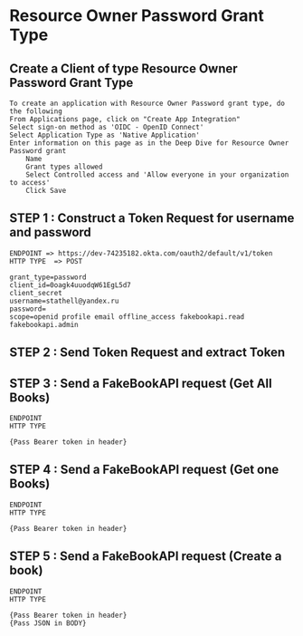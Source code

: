 # Resource Owner Password Grant Type

## Create a Client of type Resource Owner Password Grant Type

```less
To create an application with Resource Owner Password grant type, do the following
From Applications page, click on "Create App Integration"
Select sign-on method as 'OIDC - OpenID Connect'
Select Application Type as 'Native Application'
Enter information on this page as in the Deep Dive for Resource Owner Password grant
    Name 
    Grant types allowed 
    Select Controlled access and 'Allow everyone in your organization to access'
    Click Save
```

## STEP 1 : Construct a Token Request for username and password

```less
ENDPOINT => https://dev-74235182.okta.com/oauth2/default/v1/token
HTTP TYPE  => POST

grant_type=password
client_id=0oagk4uuodqW61EgL5d7
client_secret
username=stathell@yandex.ru
password=
scope=openid profile email offline_access fakebookapi.read fakebookapi.admin
```

## STEP 2 : Send Token Request and extract Token

## STEP 3 : Send a FakeBookAPI request (Get All Books)

```less
ENDPOINT
HTTP TYPE  

{Pass Bearer token in header}
```

## STEP 4 : Send a FakeBookAPI request (Get one Books)

```less
ENDPOINT
HTTP TYPE  

{Pass Bearer token in header}
```

## STEP 5 : Send a FakeBookAPI request (Create a book)

```less
ENDPOINT
HTTP TYPE  

{Pass Bearer token in header}
{Pass JSON in BODY}
```
